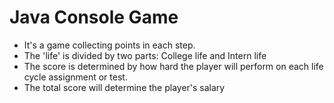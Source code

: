 # Java Console Game <Life Adventure>

- It's a game collecting points in each step.
- The 'life' is divided by two parts: College life and Intern life
- The score is determined by how hard the player will perform on each life cycle assignment or test.
- The total score will determine the player's salary
